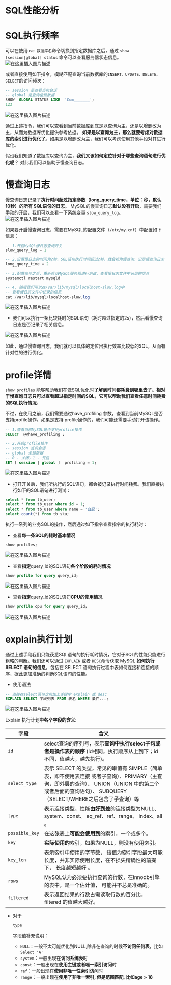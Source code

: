 # SQL性能分析

# SQL执行频率

可以在使用`use 数据库名`命令切换到指定数据库之后，通过 `show [session|global] status` 命令可以查看服务器状态信息。
![在这里插入图片描述](https://img-blog.csdnimg.cn/c01f5b0193bd4a21b1c19188dfc2f233.png)

或者直接使用如下指令，模糊匹配查询当前数据库的`INSERT、UPDATE、DELETE、SELECT`的访问频次：

```sql
-- session 是查看当前会话
-- global 是查询全局数据
SHOW  GLOBAL STATUS LIKE  'Com_______';
123
```

![在这里插入图片描述](https://img-blog.csdnimg.cn/f367fc4aef4c4c4ba32c5e74fd640331.png)

通过上述指令，我们可以查看到当前数据库到底是以查询为主，还是以增删改为主，从而为数据库优化提供参考依据。 **如果是以查询为主，那么就要考虑对数据库的索引进行优化了**。如果是以增删改为主，我们可以考虑使用其他手段对其进行优化。

假设我们知道了数据库以查询为主，**我们又该如何定位针对于哪些查询语句进行优化呢**？ 对此我们可以借助于慢查询日志。

# 慢查询日志

慢查询日志记录了**执行时间超过指定参数（long_query_time，单位：秒，默认10秒）的所有 SQL语句的日志**。 MySQL的慢查询日志**默认没有开启**，需要我们手动的开启，我们可以查看一下系统变量 `slow_query_log`。
![在这里插入图片描述](https://img-blog.csdnimg.cn/b03d2580db7945aaae3caa3efe2aa717.png)

如果要开启慢查询日志，需要在MySQL的配置文件（`/etc/my.cnf`）中配置如下信息：

```sql
-- 1.开启MySQL慢日志查询开关
slow_query_log = 1

-- 2.设置慢日志的时间为2秒，SQL语句执行时间超过2秒，就会视为慢查询，记录慢查询日志
long_query_time = 2

-- 3.配置完毕之后，重新启动MySQL服务器进行测试，查看慢日志文件中记录的信息 
systemctl restart mysqld

-- 4. 随后我们可以在/var/lib/mysql/localhost-slow.log中
-- 查看慢日志文件中记录的信息
cat /var/lib/mysql/localhost-slow.log
```

![在这里插入图片描述](https://img-blog.csdnimg.cn/fcd3eec594174689bb23aafc8a2dc2f3.png)

- 我们可以执行一条比较耗时的SQL语句（耗时超过指定的2s），然后看慢查询日志是否记录了相关信息。

![在这里插入图片描述](https://img-blog.csdnimg.cn/1bd218c0c6764843a4087f059aedaf5c.png)

如此，通过慢查询日志，我们就可以具体的定位出执行效率比较低的SQL，从而有针对性的进行优化。

# profile详情

`show profiles` 能够帮助我们在做SQL优化时**了解到时间都耗费到哪里去了**。**相对于慢查询日志只可以查看超过指定时间的SQL，它可以帮助我们查看任意时间耗费的SQL执行情况**。

不过，在使用之前，我们需要通过have_profiling 参数，查看到当前MySQL是否支持profile操作。如果是支持 profile操作的，我们可能还需要手动打开该操作。

```sql
-- 1.查看当前MySQL是否支持profile操作
SELECT  @@have_profiling ;

-- 2.开启profile操作
-- session 当前会话
-- global 全局数据
-- 0 - 关闭，1 - 开启
SET [ session | global ]  profiling = 1;
```

![在这里插入图片描述](https://img-blog.csdnimg.cn/9166ce1e577d45219bb951379e091b9c.png)

- 打开开关后，我们所执行的SQL语句，都会被记录执行时间耗费。我们直接执行如下的SQL语句进行测试：

```sql
select * from tb_user;
select * from tb_user where id = 1;
select * from tb_user where name = '白起';
select count(*) from tb_sku;
```

执行一系列的业务SQL的操作，然后通过如下指令查看指令的执行耗时：

- 查看**每一条SQL的耗时基本情况**

```sql
show profiles;
```

![在这里插入图片描述](https://img-blog.csdnimg.cn/fdf741d525ab4cbc90034de1ec7450f8.png)

- 查看**指定**query_id的SQL语句**各个阶段的耗时情况**

```sql
show profile for query query_id;
```

![在这里插入图片描述](https://img-blog.csdnimg.cn/54ab421b05f3449fa8a92b32e3c98d1d.png)

- 查看**指定**query_id的SQL语句**CPU的使用情况**

```sql
show profile cpu for query query_id;
```

![在这里插入图片描述](https://img-blog.csdnimg.cn/3b2fbee950944e828a0a5da46c3c499e.png)

# explain执行计划

通过上述手段我们只能获悉SQL语句的执行耗时情况，它对于SQL的性能只能进行粗略的判断。我们还可以通过 `EXPLAIN` 或者 `DESC`命令获取 MySQL **如何执行 SELECT 语句的信息**，包括在 SELECT 语句执行过程中表如何连接和连接的顺序，据此更加准确的判断SQL语句的性能。

- 使用语法

```sql
-- 直接在select语句之前加上关键字 explain 或 desc
EXPLAIN SELECT 字段列表 FROM 表名 WHERE 条件...;
```

![在这里插入图片描述](https://img-blog.csdnimg.cn/fb9f76e4904e4f4d88f4bf180dbbb1f2.png)

Explain 执行计划中**各个字段的含义**:

| 字段           | 含义                                                         |
| -------------- | ------------------------------------------------------------ |
| `id`           | select查询的序列号，表示**查询中执行select子句或者是操作表的顺序** (id相同，执行顺序从上到下；id不同，值越大，越先执行)。 |
| `select_type`  | 表示 SELECT 的类型，常见的取值有 SIMPLE（简单表，即不使用表连接 或者子查询）、PRIMARY（主查询，即外层的查询）、 UNION（UNION 中的第二个或者后面的查询语句）、 SUBQUERY（SELECT/WHERE之后包含了子查询）等 |
| `type`         | 表示连接类型，性能**由好到差**的连接类型为NULL、system、const、 eq_ref、ref、range、 index、all 。 |
| `possible_key` | 在这张表上**可能会使用到**的索引，一个或多个。               |
| `key`          | **实际使用的**索引，如果为NULL，则没有使用索引。             |
| `key_len`      | 表示索引中使用的字节数， 该值为索引字段最大可能长度，并非实际使用长度，在不损失精确性的前提下， 长度越短越好 。 |
| `rows`         | MySQL认为必须要执行查询的行数，在innodb引擎的表中，是一个估计值， 可能并不总是准确的。 |
| `filtered`     | 表示返回结果的行数占需读取行数的百分比， filtered 的值越大越好。 |

- 对于

  ```
  type
  ```

  字段值补充说明：

  - `NULL`：一般不太可能优化到NULL,除非在查询的时候**不访问任何表**，比如`Select 'A'`
  - `system`：一般出现在**访问系统表**时
  - `const`：一般出现在**使用主键或者唯一索引访问**时
  - `ref`：一般出现在**使用非唯一性索引访问**时
  - `range`：一般出现在**使用了非唯一索引, 但是范围匹配, 比如age > 18**
